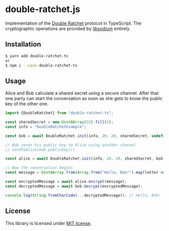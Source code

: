 # double-ratchet.js

Implementation of the [Double Ratchet](https://www.signal.org/docs/specifications/doubleratchet/#external-functions) protocol in TypeScript. The cryptographic operations are provided by [libsodium](https://github.com/jedisct1/libsodium) entirely.

## Installation

```bash
$ yarn add double-ratchet-ts
or
$ npm i --save double-ratchet-ts
```

## Usage

Alice and Bob calculate a shared secret using a secure channel. After that one party can start the conversation as soon as she gets to know the public key of the other one.

```typescript
import {DoubleRatchet} from "double-ratchet-ts";

const sharedSecret = new Uint8Array(32).fill(1);
const info = "DoubleRatchetExample";

const bob = await DoubleRatchet.init(info, 20, 20, sharedSecret, undefined, undefined);

// Bob sends his public key to Alice using another channel
// sendToAlice(bob.publicKey())

const alice = await DoubleRatchet.init(info, 20, 20, sharedSecret, bob.publicKey(), undefined);

// Now the conversation begins
const message = Uint8Array.from(Array.from("Hello, Bob!").map(letter => letter.charCodeAt(0)));

const encryptedMessage = await alice.encrypt(message);
const decryptedMessage = await bob.decrypt(encryptedMessage);

console.log(String.fromCharCode(...decryptedMessage)); // Hello, Bob!
```

## License

This library is licensed under [MIT license](LICENSE).
